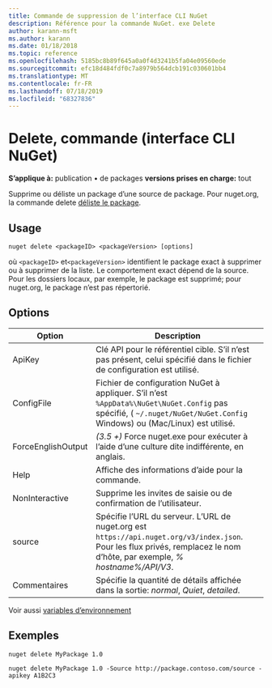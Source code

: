 ```yaml
---
title: Commande de suppression de l’interface CLI NuGet
description: Référence pour la commande NuGet. exe Delete
author: karann-msft
ms.author: karann
ms.date: 01/18/2018
ms.topic: reference
ms.openlocfilehash: 5185bc8b89f645a0a0f4d3241b5fa04e09560ede
ms.sourcegitcommit: efc18d484fdf0c7a8979b564dcb191c030601bb4
ms.translationtype: MT
ms.contentlocale: fr-FR
ms.lasthandoff: 07/18/2019
ms.locfileid: "68327836"
---
```

# <a name="delete-command-nuget-cli"></a>Delete, commande (interface CLI NuGet)

**S’applique à:** publication &bullet; de packages **versions prises en charge:** tout

Supprime ou déliste un package d’une source de package. Pour nuget.org, la commande delete [déliste le package](../../nuget-org/policies/deleting-packages.md).

## <a name="usage"></a>Usage

```cli
nuget delete <packageID> <packageVersion> [options]
```

où `<packageID>` et`<packageVersion>` identifient le package exact à supprimer ou à supprimer de la liste. Le comportement exact dépend de la source. Pour les dossiers locaux, par exemple, le package est supprimé; pour nuget.org, le package n’est pas répertorié.

## <a name="options"></a>Options

| Option | Description |
| --- | --- |
| ApiKey | Clé API pour le référentiel cible. S’il n’est pas présent, celui spécifié dans le fichier de configuration est utilisé. |
| ConfigFile | Fichier de configuration NuGet à appliquer. S’il n’est `%AppData%\NuGet\NuGet.Config` pas spécifié, ( `~/.nuget/NuGet/NuGet.Config` Windows) ou (Mac/Linux) est utilisé.|
| ForceEnglishOutput | *(3.5 +)* Force nuget.exe pour exécuter à l’aide d’une culture dite indifférente, en anglais. |
| Help | Affiche des informations d’aide pour la commande. |
| NonInteractive | Supprime les invites de saisie ou de confirmation de l’utilisateur. |
| source | Spécifie l’URL du serveur. L’URL de nuget.org est `https://api.nuget.org/v3/index.json`. Pour les flux privés, remplacez le nom d’hôte, par exemple, *% hostname%/API/V3*. |
| Commentaires | Spécifie la quantité de détails affichée dans la sortie: *normal*, *Quiet*, *detailed*. |

Voir aussi [variables d’environnement](cli-ref-environment-variables.md)

## <a name="examples"></a>Exemples

```cli
nuget delete MyPackage 1.0

nuget delete MyPackage 1.0 -Source http://package.contoso.com/source -apikey A1B2C3
```
